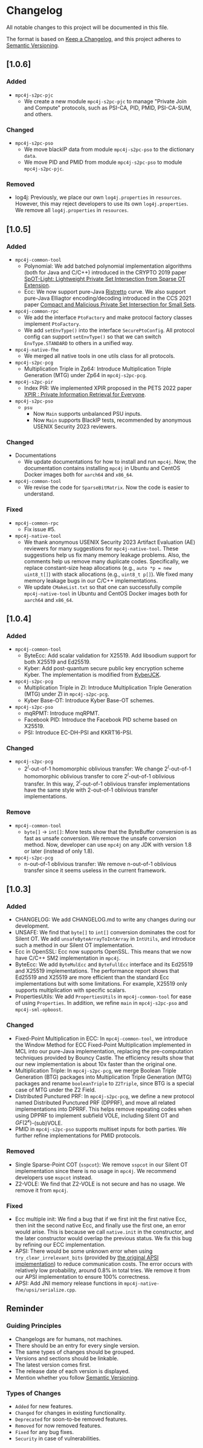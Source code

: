 # Changelog

All notable changes to this project will be documented in this file.

The format is based on [Keep a Changelog](https://keepachangelog.com/en/1.0.0/), and this project adheres to [Semantic Versioning](https://semver.org/spec/v2.0.0.html).

## \[1.0.6\]

### Added

- `mpc4j-s2pc-pjc`
  - We create a new module `mpc4j-s2pc-pjc` to manage "Private Join and Compute" protocols, such as PSI-CA, PID, PMID, PSI-CA-SUM, and others.

### Changed

- `mpc4j-s2pc-pso`
  - We move blackIP data from module `mpc4j-s2pc-pso` to the dictionary `data`.
  - We move PID and PMID from module `mpc4j-s2pc-pso` to module `mpc4j-s2pc-pjc`.

### Removed

- log4j: Previously, we place our own `log4j.properties` in `resources`. However, this may reject developers to use its own `log4j.properties`. We remove all `log4j.properties` in `resources`.

## \[1.0.5\]

### Added

- `mpc4j-common-tool`
  - Polynomial: We add batched polynomial implementation algorithms (both for Java and C/C++) introduced in the CRYPTO 2019 paper [SpOT-Light: Lightweight Private Set Intersection from Sparse OT Extension](https://eprint.iacr.org/2019/634).
  - Ecc: We now support pure-Java [Ristretto](https://ristretto.group/) curve. We also support pure-Java Elliagtor encoding/decoding introduced in the CCS 2021 paper [Compact and Malicious Private Set Intersection for Small Sets](https://eprint.iacr.org/2021/1159).
- `mpc4j-common-rpc`
  - We add the interface `PtoFactory` and make protocol factory classes implement `PtoFactory`.
  - We add `setEnvType()` into the interface `SecurePtoConfig`. All protocol config can support `setEnvType()` so that we can switch `EnvType.STANDARD` to others in a unified way.
- `mpc4j-native-fhe`
  - We merged all native tools in one utils class for all protocols.
- `mpc4j-s2pc-pcg`
  - Multiplication Triple in Zp64: Introduce Multiplication Triple Generation (MTG) under Zp64 in `mpc4j-s2pc-pcg`.
- `mpc4j-s2pc-pir`
  - Index PIR: We implemented XPIR proposed in the PETS 2022 paper [XPIR : Private Information Retrieval for Everyone](https://petsymposium.org/2016/files/papers/XPIR___Private_Information_Retrieval_for_Everyone.pdf).
- `mpc4j-s2pc-pso`
  - `psu`
    - Now `Main` supports unbalanced PSU inputs.
    - Now `Main` supports BlackIP tests, recommended by anonymous USENIX Security 2023 reviewers.

### Changed

- Documentations
  - We update documentations for how to install and run `mpc4j`. Now, the documentation contains installing `mpc4j` in Ubuntu and CentOS Docker images both for `aarch64` and `x86_64`.
- `mpc4j-common-tool`
  - We revise the code for `SparseBitMatrix`. Now the code is easier to understand.

### Fixed

- `mpc4j-common-rpc`
  - Fix issue \#5.
- `mpc4j-native-tool`
  - We thank anonymous USENIX Security 2023 Artifact Evaluation (AE) reviewers for many suggestions for `mpc4j-native-tool`. These suggestions help us fix many memory leakage problems. Also, the comments help us remove many duplicate codes. Specifically, we replace constant-size heap allocations (e.g., `auto *p = new uint8_t[]`) with stack allocations (e.g., `uint8_t p[]`). We fixed many memory leakage bugs in our C/C++ implementations.
  - We update `CMakeList.txt` so that one can successfully compile `mpc4j-native-tool` in Ubuntu and CentOS Docker images both for `aarch64` and `x86_64`.


## \[1.0.4\]

### Added

- `mpc4j-common-tool`
  - ByteEcc: Add scalar validation for X25519. Add libsodium support for both X25519 and Ed25519.
  - Kyber: Add post-quantum secure public key encryption scheme Kyber. The implementation is modified from [KyberJCK](https://github.com/fisherstevenk/kyberJCE).
- `mpc4j-s2pc-pcg`
  - Multiplication Triple in Zl: Introduce Multiplication Triple Generation (MTG) under Zl in `mpc4j-s2pc-pcg`.
  - Kyber Base-OT: Introduce Kyber Base-OT schemes.
- `mpc4j-s2pc-pso`
  - mqRPMT: Introduce mqRPMT.
  - Facebook PID: Introduce the Facebook PID scheme based on X25519.
  - PSI: Introduce EC-DH-PSI and KKRT16-PSI.
  
### Changed

- `mpc4j-s2pc-pcg`
  - $2^l$-out-of-1 homomorphic oblivious transfer: We change $2^l$-out-of-1 homomorphic oblivious transfer to core $2^l$-out-of-1 oblivious transfer. In this way, $2^l$-out-of-1 oblivious transfer implementations have the same style with 2-out-of-1 oblivious transfer implementations.

### Remove

- `mpc4j-common-tool`
  - `byte[]` -> `int[]`: More tests show that the ByteBuffer conversion is as fast as unsafe conversion. We remove the unsafe conversion method. Now, developer can use `mpc4j` on any JDK with version 1.8 or later (instead of only 1.8).
- `mpc4j-s2pc-pcg`
  - n-out-of-1 oblivious transfer: We remove n-out-of-1 oblivious transfer since it seems useless in the current framework.

## \[1.0.3\]

### Added

- CHANGELOG: We add CHANGELOG.md to write any changes during our development.
- UNSAFE: We find that `byte[]` to `int[]` conversion dominates the cost for Silent OT. We add `unsafeByteArrayToIntArray` in `IntUtils`, and introduce such a method in our Silent OT implementation.
- Ecc in OpenSSL: Ecc now supports OpenSSL. This means that we now have C/C++ SM2 implementation in `mpc4j`.
- ByteEcc: We add `ByteMulEcc` and `ByteFullEcc` interface and its Ed25519 and X25519 implementations. The performance report shows that Ed25519 and X25519 are more efficient than the standard Ecc implementations but with some limitations. For example, X25519 only supports multiplication with specific scalars.
- PropertiesUtils: We add `PropertiesUtils` in `mpc4j-common-tool` for ease of using `Properties`. In addition, we refine `main` in `mpc4j-s2pc-pso` and `mpc4j-sml-opboost`. 

### Changed

- Fixed-Point Multiplication in ECC: In `mpc4j-common-tool`, we introduce the Window Method for ECC Fixed-Point Multiplication implemented in MCL into our pure-Java implementation, replacing the pre-computation techniques provided by Bouncy Castle. The efficiency results show that our new implementation is about 10x faster than the original one.
- Multiplication Triple: In `mpc4j-s2pc-pcg`, we merge Boolean Triple Generation (BTG) packages into Multiplication Triple Generation (MTG) packages and rename `booleanTriple` to `Z2Triple`, since BTG is a special case of MTG under the Z2 Field.
- Distributed Punctured PRF: In `mpc4j-s2pc-pcg`, we define a new protocol named Distributed Punctured PRF (DPPRF), and move all related implementations into DPRRF. This helps remove repeating codes when using DPPRF to implement subfield VOLE, including Silent OT and $GF(2^{\kappa})$-(sub)VOLE.
- PMID in `mpc4j-s2pc-pso` supports multiset inputs for both parties. We further refine implementations for PMID protocols.

### Removed

- Single Sparse-Point COT (`sspcot`): We remove `sspcot` in our Silent OT implementation since there is no usage in `mpc4j`. We recommend developers use `mspcot` instead.
- Z2-VOLE: We find that Z2-VOLE is not secure and has no usage. We remove it from `mpc4j`.

### Fixed

- Ecc multiple init: We find a bug that if we first init the first native Ecc, then init the second native Ecc, and finally use the first one, an error would arise. This is because we call `native.init` in the constructor, and the later constructor would overlap the previous status. We fix this bug by refining our ECC implementation.
- APSI: There would be some unknown error when using `try_clear_irrelevant_bits` (provided by [the original APSI implementation](https://github.com/microsoft/APSI/blob/main/sender/apsi/bin_bundle.cpp)) to reduce communication costs. The error occurs with relatively low probability, around 0.8% in total tries. We remove it from our APSI implementation to ensure 100% correctness.
- APSI: Add JNI memory release functions in `mpc4j-native-fhe/upsi/serialize.cpp`.

## Reminder

### Guiding Principles

- Changelogs are for humans, not machines.
- There should be an entry for every single version.
- The same types of changes should be grouped.
- Versions and sections should be linkable.
- The latest version comes first.
- The release date of each version is displayed.
- Mention whether you follow [Semantic Versioning](https://semver.org/).

### Types of Changes

- `Added` for new features.
- `Changed` for changes in existing functionality.
- `Deprecated` for soon-to-be removed features.
- `Removed` for now removed features.
- `Fixed` for any bug fixes.
- `Security` in case of vulnerabilities.